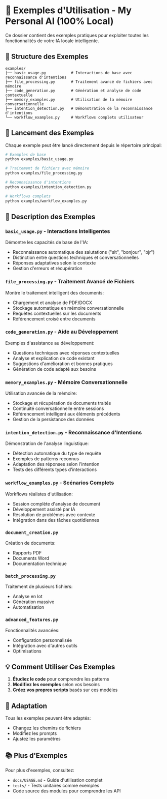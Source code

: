 # 🎯 Exemples d'Utilisation - My Personal AI (100% Local)

Ce dossier contient des exemples pratiques pour exploiter toutes les fonctionnalités de votre IA locale intelligente.

## 📁 Structure des Exemples

```
examples/
├── basic_usage.py           # Interactions de base avec reconnaissance d'intentions
├── file_processing.py       # Traitement avancé de fichiers avec mémoire
├── code_generation.py       # Génération et analyse de code contextuelle
├── memory_examples.py       # Utilisation de la mémoire conversationnelle
├── intention_detection.py   # Démonstration de la reconnaissance d'intentions
└── workflow_examples.py     # Workflows complets utilisateur
```

## 🚀 Lancement des Exemples

Chaque exemple peut être lancé directement depuis le répertoire principal:

```bash
# Exemples de base
python examples/basic_usage.py

# Traitement de fichiers avec mémoire
python examples/file_processing.py

# Reconnaissance d'intentions
python examples/intention_detection.py

# Workflows complets
python examples/workflow_examples.py
```

## 📝 Description des Exemples

### `basic_usage.py` - Interactions Intelligentes
Démontre les capacités de base de l'IA:
- Reconnaissance automatique des salutations ("slt", "bonjour", "bjr")
- Distinction entre questions techniques et conversationnelles  
- Réponses adaptatives selon le contexte
- Gestion d'erreurs et récupération

### `file_processing.py` - Traitement Avancé de Fichiers  
Montre le traitement intelligent des documents:
- Chargement et analyse de PDF/DOCX
- Stockage automatique en mémoire conversationnelle
- Requêtes contextuelles sur les documents
- Référencement croisé entre documents

### `code_generation.py` - Aide au Développement
Exemples d'assistance au développement:
- Questions techniques avec réponses contextuelles
- Analyse et explication de code existant
- Suggestions d'amélioration et bonnes pratiques
- Génération de code adapté aux besoins

### `memory_examples.py` - Mémoire Conversationnelle
Utilisation avancée de la mémoire:
- Stockage et récupération de documents traités
- Continuité conversationnelle entre sessions
- Référencement intelligent aux éléments précédents
- Gestion de la persistance des données

### `intention_detection.py` - Reconnaissance d'Intentions
Démonstration de l'analyse linguistique:
- Détection automatique du type de requête
- Exemples de patterns reconnus
- Adaptation des réponses selon l'intention
- Tests des différents types d'interactions

### `workflow_examples.py` - Scénarios Complets
Workflows réalistes d'utilisation:
- Session complète d'analyse de document
- Développement assisté par IA
- Résolution de problèmes avec contexte
- Intégration dans des tâches quotidiennes

### `document_creation.py`
Création de documents:
- Rapports PDF
- Documents Word
- Documentation technique

### `batch_processing.py`
Traitement de plusieurs fichiers:
- Analyse en lot
- Génération massive
- Automatisation

### `advanced_features.py`
Fonctionnalités avancées:
- Configuration personnalisée
- Intégration avec d'autres outils
- Optimisations

## 💡 Comment Utiliser Ces Exemples

1. **Étudiez le code** pour comprendre les patterns
2. **Modifiez les exemples** selon vos besoins
3. **Créez vos propres scripts** basés sur ces modèles

## 🔧 Adaptation

Tous les exemples peuvent être adaptés:
- Changez les chemins de fichiers
- Modifiez les prompts
- Ajustez les paramètres

## 📚 Plus d'Exemples

Pour plus d'exemples, consultez:
- `docs/USAGE.md` - Guide d'utilisation complet
- `tests/` - Tests unitaires comme exemples
- Code source des modules pour comprendre les API

